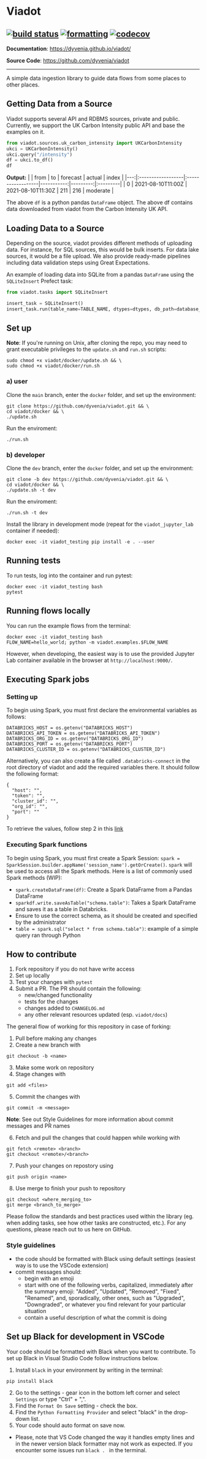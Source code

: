 # Viadot
[![build status](https://github.com/dyvenia/viadot/actions/workflows/build.yml/badge.svg)](https://github.com/dyvenia/viadot/actions/workflows/build.yml)
[![formatting](https://img.shields.io/badge/code%20style-black-000000.svg)](https://github.com/psf/black)
[![codecov](https://codecov.io/gh/Trymzet/dyvenia/branch/main/graph/badge.svg?token=k40ALkXbNq)](https://codecov.io/gh/Trymzet/dyvenia)
---

**Documentation**: <a href="https://dyvenia.github.io/viadot/" target="_blank">https://dyvenia.github.io/viadot/</a>

**Source Code**: <a href="https://github.com/dyvenia/viadot" target="_blank">https://github.com/dyvenia/viadot</a>

---

A simple data ingestion library to guide data flows from some places to other places.

## Getting Data from a Source

Viadot supports several API and RDBMS sources, private and public. Currently, we support the UK Carbon Intensity public API and base the examples on it.

```python
from viadot.sources.uk_carbon_intensity import UKCarbonIntensity
ukci = UKCarbonIntensity()
ukci.query("/intensity")
df = ukci.to_df()
df
```

**Output:**
|    | from              | to                |   forecast |   actual | index    |
|---:|:------------------|:------------------|-----------:|---------:|:---------|
|  0 | 2021-08-10T11:00Z | 2021-08-10T11:30Z |        211 |      216 | moderate |

The above `df` is a python pandas `DataFrame` object. The above df contains data downloaded from viadot from the Carbon Intensity UK API.

## Loading Data to a Source
Depending on the source, viadot provides different methods of uploading data. For instance, for SQL sources, this would be bulk inserts. For data lake sources, it would be a file upload. We also provide ready-made pipelines including data validation steps using Great Expectations.

An example of loading data into SQLite from a pandas `DataFrame` using the `SQLiteInsert` Prefect task:

```python
from viadot.tasks import SQLiteInsert

insert_task = SQLiteInsert()
insert_task.run(table_name=TABLE_NAME, dtypes=dtypes, db_path=database_path, df=df, if_exists="replace")
```

## Set up

__Note__: If you're running on Unix, after cloning the repo, you may need to grant executable privileges to the `update.sh` and `run.sh` scripts: 
```
sudo chmod +x viadot/docker/update.sh && \
sudo chmod +x viadot/docker/run.sh
```

### a) user
Clone the `main` branch, enter the `docker` folder, and set up the environment:
```
git clone https://github.com/dyvenia/viadot.git && \
cd viadot/docker && \
./update.sh
```

Run the enviroment:
```
./run.sh
```

### b) developer
Clone the `dev` branch, enter the `docker` folder, and set up the environment:
```
git clone -b dev https://github.com/dyvenia/viadot.git && \
cd viadot/docker && \
./update.sh -t dev
```

Run the enviroment:
```
./run.sh -t dev
```

Install the library in development mode (repeat for the `viadot_jupyter_lab` container if needed):
```
docker exec -it viadot_testing pip install -e . --user
```

## Running tests

To run tests, log into the container and run pytest:
```
docker exec -it viadot_testing bash
pytest
```

## Running flows locally

You can run the example flows from the terminal:
```
docker exec -it viadot_testing bash
FLOW_NAME=hello_world; python -m viadot.examples.$FLOW_NAME
```

However, when developing, the easiest way is to use the provided Jupyter Lab container available in the browser at `http://localhost:9000/`.

## Executing Spark jobs
### Setting up
To begin using Spark, you must first declare the environmental variables as follows:
```
DATABRICKS_HOST = os.getenv("DATABRICKS_HOST")
DATABRICKS_API_TOKEN = os.getenv("DATABRICKS_API_TOKEN")
DATABRICKS_ORG_ID = os.getenv("DATABRICKS_ORG_ID")
DATABRICKS_PORT = os.getenv("DATABRICKS_PORT")
DATABRICKS_CLUSTER_ID = os.getenv("DATABRICKS_CLUSTER_ID")
```

Alternatively, you can also create a file called `.databricks-connect` in the root directory of viadot and add the required variables there. It should follow the following format:
```
{
  "host": "",
  "token": "",
  "cluster_id": "",
  "org_id": "",
  "port": ""
}
```
To retrieve the values, follow step 2 in this [link](https://docs.microsoft.com/en-us/azure/databricks/dev-tools/databricks-connect)

### Executing Spark functions
To begin using Spark, you must first create a Spark Session: `spark = SparkSession.builder.appName('session_name').getOrCreate()`. `spark` will be used to access all the Spark methods. Here is a list of commonly used Spark methods (WIP):
* `spark.createDataFrame(df)`: Create a Spark DataFrame from a Pandas DataFrame
* `sparkdf.write.saveAsTable("schema.table")`: Takes a Spark DataFrame and saves it as a table in Databricks.
* Ensure to use the correct schema, as it should be created and specified by the administrator
* `table = spark.sql("select * from schema.table")`: example of a simple query ran through Python


## How to contribute

1. Fork repository if you do not have write access
2. Set up locally
3. Test your changes with `pytest`
4. Submit a PR. The PR should contain the following:
    - new/changed functionality
    - tests for the changes
    - changes added to `CHANGELOG.md`
    - any other relevant resources updated (esp. `viadot/docs`)

The general flow of working for this repository in case of forking:
1. Pull before making any changes
2. Create a new branch with 
```
git checkout -b <name>
```
3. Make some work on repository
4. Stage changes with 
```
git add <files>
```
5. Commit the changes with 
```
git commit -m <message>
``` 
__Note__: See out Style Guidelines for more information about commit messages and PR names

6. Fetch and pull the changes that could happen while working with 
```
git fetch <remote> <branch>
git checkout <remote>/<branch>
```
7. Push your changes on repostory using 
```
git push origin <name>
```
8. Use merge to finish your push to repository 
```
git checkout <where_merging_to>
git merge <branch_to_merge>
```

Please follow the standards and best practices used within the library (eg. when adding tasks, see how other tasks are constructed, etc.). For any questions, please reach out to us here on GitHub.


### Style guidelines
- the code should be formatted with Black using default settings (easiest way is to use the VSCode extension)
- commit messages should:
    - begin with an emoji
    - start with one of the following verbs, capitalized, immediately after the summary emoji: "Added", "Updated", "Removed", "Fixed", "Renamed", and, sporadically, other ones, such as "Upgraded", "Downgraded", or whatever you find relevant for your particular situation
    - contain a useful description of what the commit is doing

## Set up Black for development in VSCode
Your code should be formatted with Black when you want to contribute. To set up Black in Visual Studio Code follow instructions below. 
1. Install `black` in your environment by writing in the terminal:
```
pip install black
```
2. Go to the settings - gear icon in the bottom left corner and select `Settings` or type "Ctrl" + ",".
3. Find the `Format On Save` setting - check the box.
4. Find the `Python Formatting Provider` and select "black" in the drop-down list.
5. Your code should auto format on save now.

* Please, note that VS Code changed the way it handles empty lines and in the newer version black formatter may not work as expected. If you encounter some issues run `black . ` in the terminal.
